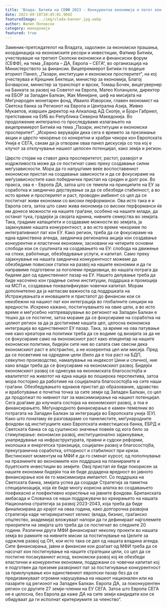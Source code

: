 ```yaml
---
title: 'Влада: Битиќи на СЕФФ 2023 - Конкурентна економија е патот кон единствениот пазар на Европската Унија - 15 СЕПТЕМВРИ 2023'
date: 2023-09-18T10:45:01.904Z
featuredImage: ../img/vlada-banner.jpg.webp
author: Филип Поповски
category: македонија
featured: true
---
```

Заменик-претседателот на Владата, задолжен за економски прашања, координација на економските ресори и инвестиции, Фатмир Битиќи, учествуваше на третиот Скопски економски и финансиски форум (СЕФФ), на тема „Европа – ДА, Европа – СЕГА“, во организација на Министерството за финансии.
Вицепремиерот Битиќи го водеше вториот Панел, „Пазари, институции и економски просперитет“, на кој учествуваа и Крешник Бектеши, министер за економија, Благој Бочварски, министер за транспорт и врски, Томаш Бочек, вицегувернер на Банката за развој на Советот на Европа, Матео Коланџели, директор на ЕБОР за Западен Балкан, Жак Минијане, шеф на мисијата на Меѓународен монетарен фонд, Иваило Изворски, главен економист на Светска банка за Регионот на Европа и Централна Азија, Живко Мукаетов, извршен директор на Алкалоид АД Скопје, и Бјорн Габриел, претставник на ЕИБ во Република Северна Македонија.
Во продолжение интегрално го проследуваме излагањето на вицепремиерот Битиќи на тема „Пазари, институции и економски просперитет“.
„Искрено верувајќи дека сега е времето за преземање акции и цврсто чекорење со конкретни и храбри чекори кон Европската Унија е СЕГА, сакам да ја отворам оваа панел дискусија со тоа кој е клучот за отклучување нашиот целосен потенцијал, како земја и регион.

Цврсто стојам на ставот дека просперитетот, растот, развојот и издржливоста може да се постигнат само преку создавање силни меѓузависности. Мора да го напуштиме веќе воспоставениот економски пристап на создавање зависности и да се фокусираме на меѓузависностите како победнички пристап на среден и долг рок.
Во пракса, ова е - Европа ДА, затоа што се темели на принципите на ЕУ за соработка и заедничко дејствување за да се обезбеди стабилност, а во исто време и просперитет и раст, проводен амбиент со цел да се постигнат живи економии со високи перформанси.
Ова исто така е и Европа сега, затоа што само жива економија со високи перформанси ќе им донесе можности на нашите граѓани, особено на нашите млади, да останат тука, градејќи ја својата иднина, нивните семејства во земјата. Така, градиме капацитети и создаваме можности во земјата, ја зајакнуваме нашата конкурентност, а во исто време чекориме по интегративниот пат кон ЕУ.
Како регион, треба да се фокусираме на една единствена агенда, заедничка регионална акција кон создавање конкурентни и еластични економии, засновани на четирите основни слободи кои се суштината на создавањето на ЕУ: слобода на движење на стоки, работници, обезбедување услуги, и капитал.
Само преку зајакнување на нашата заедничка конкурентност можеме да обезбедиме повисоки стапки на развој на нашите економии и да ги направиме подготвени за поголеми предизвици, во нашата потрага да бидеме дел од единствениот пазар на ЕУ. Нашето делување треба да биде насочено кон градење силни институции, поддршка и промоција на МСП и, создавање поквалификуван човечки капитал. Морам дополнително да ја нагласам важноста од поддршката на Истражувањата и иновациите и пристапот до финансии кои се неизбежни на нашиот пат кон интеграција во глобалните синџири на вредности.
Искрено кажано, постигнувањето на овие цели, а во исто време и меѓусебно натпреварување во регионот на Западен Балкан е тешко да се постигне, затоа мораме да се фокусираме на соработка на целиот регион за да ја достигнеме нашата цел, целосна економска интеграција во единствениот ЕУ пазар.
Така, за време на ова патување ние како креатори на политики треба да се водиме од визијата за да не се фокусираме само на економскиот раст како епицентар на нашите економски политики, бидејќи сите ние во салата сме свесни дека економскиот раст е апстрактно, а не кохерентна цел или мисија.
Пред да се посветиме на одредени цели (било да е тоа раст на БДП, севкупно производство, намалување на индексот Џини и слично), ние како влади треба да се фокусираме на економскиот развој. Бидејќи економскиот развој се однесува на економската благосостојба и квалитетот на животот на една нација во поширока перспектива, затоа мора постојано да работиме на социјалната благосостојба на сите наши граѓани. Обезбедувањето еднаков пристап до образование, здравство и вработување е почетна точка за сите земји од Западен Балкан, со цел да продолжат по нивниот пат за максимизирање на нашиот потенцијал.
Сега доаѓаме до клучната состојка на економскиот развој, а тоа е финансирањето. Меѓународното финансирање е камен-темелник во потрагата на Западен Балкан за интеграција во Европската унија (ЕУ). Како што понатаму ќе разговараме со панелистите, меѓународните фондови од институциите како Европската инвестициска банка, ЕБРД и Светската банка се од суштинско значење повеќе од кога било за стимулирање: економски развој, институционално зајакнување, унапредување на инфраструктурата, правни и судски реформи, еколошка и енергетска транзиција, социјален развој и благосостојба, прекугранична соработка, отпорност и стабилност при кризи.
Вистинскиот моментум на МФИ е да го сменат курсот, од пополнување на празнините во економиите кон поддршка на планираните и буџетските инвестиции во земјите. Овој пристап ќе биде покорисен за нашите економии бидејќи тоа ќе биде додадена вредност во јавното финансирање кое ќе го максимизира импактот.
Со поддршка на Светската банка, земјата успеа да создаде Стратегија за паметна специјализација, која ќе биде многу корисна алатка во создавањето поефикасно и поефективно користење на јавните фондови. Британската амбасада и Словачка се наши поддржувачи во креирањето на нашата Национална стратегија за развој 2023-2043, која треба да биде финализирана до крајот на оваа година, како долгорочна развојна стратегија каде четирикратниот хеликс (влада, бизнис, граѓанско општество, академија) вложуваат напори да ги дефинираат најголемите приоритети на земјата што треба да се постигнат во следните 20 години. Различни други МФИ финансираат неколку проекти во нашата земја во рамките на нивните мисии за постигнување на Целите за одржлив развој од ОН, кои исто така се дел од нашата владина агенда.
Сите финансирања, јавни и финансии кои доаѓаат од МФИ треба да се насочат кон постигнување на нашите стратешки цели, со цел да се постигне посакуваниот исход, економски развој кој ќе обезбеди еластични и конкурентни економии, поддржани со човечки капитал кој е подготвен да преземе развојниот пат за постигнување конкурентност за приклучување кон единствениот европски пазар без да се предизвикуваат огромни нарушувања на нашиот национален или на пазарите од регионот на Западен Балкан.
Европа ДА, за поконкурентен регион со другите 27 земји-членки на ЕУ СЕГА.
Затоа што Европа СЕГА не е целосна, без Европа да каже ДА на сите земји кандидати кои се обидуваат да ги исполнат критериумите за членство“.
 
